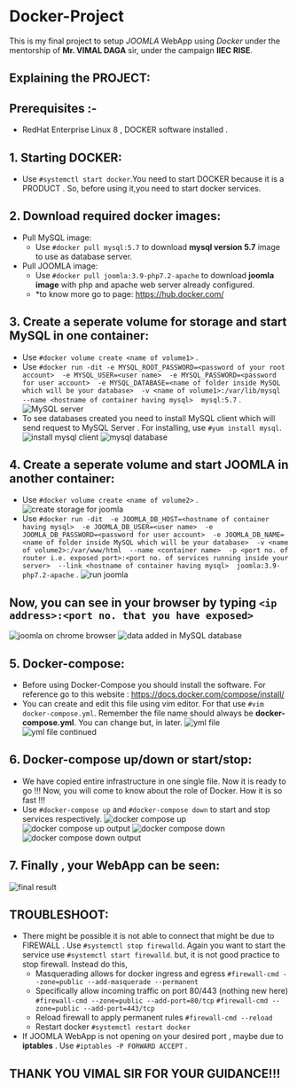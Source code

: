 # Docker-Project
This is my final project to setup *JOOMLA* WebApp using *Docker* under the mentorship of **Mr. VIMAL DAGA** sir, under the campaign **IIEC RISE**.

## Explaining the PROJECT:
## Prerequisites :-
* RedHat Enterprise Linux 8 , DOCKER software installed .
## 1. Starting DOCKER:
* Use `#systemctl start docker`.You need to start DOCKER because it is a PRODUCT . So, before using it,you need to start docker services.
## 2. Download required docker images:
* Pull MySQL image:
  * Use `#docker pull mysql:5.7` to download **mysql version 5.7** image to use as database server.
* Pull JOOMLA image:
  * Use `#docker pull joomla:3.9-php7.2-apache` to download **joomla image** with php and apache web server already configured.
  * *to know more go to page: https://hub.docker.com/ 
## 3. Create a seperate volume for storage and start MySQL in one container:
* Use `#docker volume create <name of volume1>` .
* Use `#docker run -dit -e MYSQL_ROOT_PASSWORD=<password of your root account>  -e MYSQL_USER=<user name>  -e MYSQL_PASSWORD=<password for user account>  -e MYSQL_DATABASE=<name of folder inside MySQL which will be your database>  -v <name of volume1>:/var/lib/mysql  --name <hostname of container having mysql>  mysql:5.7` .
![MySQL server](/docker%20screenshots/1_volume%20create%20and%20run%20MySQL.png)
* To see databases created you need to install MySQL client which will send request to MySQL Server . For installing, use `#yum install mysql`.
![install mysql client](docker%20screenshots/2_ip%20and%20mysql%20client.png)
![mysql database](docker%20screenshots/3_mysql%20database.png)
## 4. Create a seperate volume and start JOOMLA in another container:
* Use `#docker volume create <name of volume2>` .
![create storage for joomla](docker%20screenshots/4_another%20volume%20create.png)
* Use `#docker run -dit  -e JOOMLA_DB_HOST=<hostname of container having mysql>  -e JOOMLA_DB_USER=<user name>  -e JOOMLA_DB_PASSWORD=<password for user account>  -e JOOMLA_DB_NAME=<name of folder inside MySQL which will be your database>  -v <name of volume2>:/var/www/html  --name <container name>  -p <port no. of router i.e. exposed port>:<port no. of services running inside your server>  --link <hostname of container having mysql>  joomla:3.9-php7.2-apache` .
![run joomla](docker%20screenshots/5_run%20joomla.png)

## Now, you can see in your browser by typing  `<ip address>:<port no. that you have exposed>`
![joomla on chrome browser](docker%20screenshots/6_joomla%20on%20browser.png)
![data added in MySQL database](docker%20screenshots/7_data%20added.png)
## 5. Docker-compose:
* Before using Docker-Compose you should install the software. For reference go to this website : https://docs.docker.com/compose/install/
* You can create and edit this file using vim editor. For that use `#vim docker-compose.yml`. Remember the file name should always be **docker-compose.yml**. You can change but, in later.
![yml file](docker%20screenshots/8_yml%20file1.png)
![yml file continued](docker%20screenshots/9_yml%20file2.png)
## 6. Docker-compose up/down or start/stop:
* We have copied entire infrastructure in one single file. Now it is ready to go !!! Now, you will come to know about the role of Docker. How it is so fast !!!
* Use `#docker-compose up` and `#docker-compose down` to start and stop services respectively.
 ![docker compose up](docker%20screenshots/10_docker%20compose%20up.png)
 ![docker compose up output](docker%20screenshots/10_output.png)
 ![docker compose down](docker%20screenshots/11_docker%20compose%20down.png)
 ![docker compose down output](docker%20screenshots/11_output.png)
 
 ## 7. Finally , your WebApp can be seen:
 ![final result](docker%20screenshots/12_final%20output.png)
 ## TROUBLESHOOT:
 * There might be possible it is not able to connect that might be due to FIREWALL . Use `#systemctl stop firewalld`. Again you want to start the service use `#systemctl start firewalld`. but, it is not good practice to stop firewall. Instead do this,
   * Masquerading allows for docker ingress and egress 
    `#firewall-cmd --zone=public --add-masquerade --permanent`
   * Specifically allow incoming traffic on port 80/443 (nothing new here)
    `#firewall-cmd --zone=public --add-port=80/tcp`
    `#firewall-cmd --zone=public --add-port=443/tcp`
   * Reload firewall to apply permanent rules
    `#firewall-cmd --reload`
   * Restart docker 
    `#systemctl restart docker`
 * If JOOMLA WebApp is not opening on your desired port , maybe due to **iptables** . Use `#iptables -P FORWARD ACCEPT` .
 
 ## THANK YOU VIMAL SIR FOR YOUR GUIDANCE!!!
 
